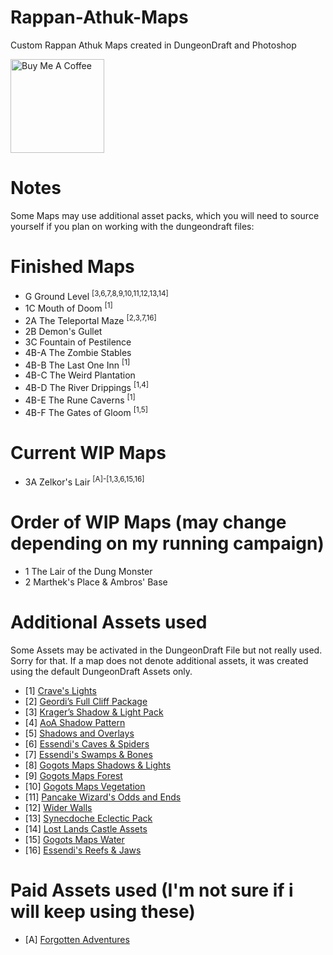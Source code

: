 # Rappan-Athuk-Maps
Custom Rappan Athuk Maps created in DungeonDraft and Photoshop

<a href="https://www.buymeacoffee.com/Lavaeolous" target="_blank"><img src="https://cdn.buymeacoffee.com/buttons/v2/default-red.png" alt="Buy Me A Coffee" width="150" ></a>

# Notes
Some Maps may use additional asset packs, which you will need to source yourself if you plan on working with the dungeondraft files:

# Finished Maps
* G Ground Level <sup>[3,6,7,8,9,10,11,12,13,14]</sup>
* 1C Mouth of Doom <sup>[1]</sup>
* 2A The Teleportal Maze <sup>[2,3,7,16]</sup>
* 2B Demon's Gullet
* 3C Fountain of Pestilence
* 4B-A The Zombie Stables
* 4B-B The Last One Inn <sup>[1]</sup>
* 4B-C The Weird Plantation
* 4B-D The River Drippings <sup>[1,4]</sup>
* 4B-E The Rune Caverns <sup>[1]</sup>
* 4B-F The Gates of Gloom <sup>[1,5]</sup>

# Current WIP Maps
* 3A Zelkor's Lair <sup>[A]-[1,3,6,15,16]</sup>

# Order of WIP Maps (may change depending on my running campaign)
* 1 The Lair of the Dung Monster
* 2 Marthek's Place & Ambros' Base

# Additional Assets used
Some Assets may be activated in the DungeonDraft File but not really used. Sorry for that. If a map does not denote additional assets, it was created using the default DungeonDraft Assets only.

* [1] [Crave's Lights](https://cartographyassets.com/assets/5371/craves-huge-light-pack/)
* [2] [Geordi’s Full Cliff Package](https://cartographyassets.com/assets/5345/geordis-full-cliff-package/)
* [3] [Krager’s Shadow & Light Pack](https://cartographyassets.com/assets/7713/kragers-shadow-light-pack/)
* [4] [AoA Shadow Pattern](https://cartographyassets.com/assets/5499/shadow-pattern/)
* [5] [Shadows and Overlays](https://cartographyassets.com/assets/5363/shadows-and-overlays/)
* [6] [Essendi's Caves & Spiders](https://cartographyassets.com/assets/6485/cavesspiders/)
* [7] [Essendi's Swamps & Bones](https://cartographyassets.com/assets/5621/swamps-and-bones/)
* [8] [Gogots Maps Shadows & Lights](https://cartographyassets.com/assets/6942/gogotsmaps-shadows-lights/)
* [9] [Gogots Maps Forest](https://cartographyassets.com/assets/5681/gogotsmaps-forest/)
* [10] [Gogots Maps Vegetation](https://cartographyassets.com/assets/5689/gogotsmaps-vegetation/)
* [11] [Pancake Wizard's Odds and Ends](https://cartographyassets.com/assets/5467/pancake-wizards-odds-and-ends/)
* [12] [Wider Walls](https://cartographyassets.com/assets/5651/wider-walls/)
* [13] [Synecdoche Eclectic Pack](https://old1.nexoness.com/assets/synecdoche-eclectic-pack.460/)
* [14] [Lost Lands Castle Assets](https://cartographyassets.com/assets/5675/lost-lands-castle-assets/)
* [15] [Gogots Maps Water](https://cartographyassets.com/assets/6901/gogotsmaps-water-assets/)
* [16] [Essendi's Reefs & Jaws](https://cartographyassets.com/assets/6829/reefsjaws-2/)

# Paid Assets used (I'm not sure if i will keep using these)
* [A] [Forgotten Adventures](www.patreon.com/forgottenadventures)